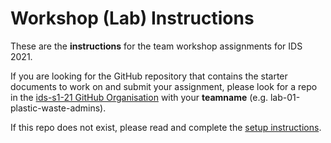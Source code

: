 # Workshop (Lab) Instructions
 
These are the __instructions__ for the team workshop assignments for IDS 2021.

If you are looking for the GitHub repository that contains the starter documents to work on and submit your assignment, please look for a repo in the [ids-s1-21 GitHub Organisation](https://github.com/ids-s1-21) with your __teamname__ (e.g. lab-01-plastic-waste-admins).

If this repo does not exist, please read and complete the [setup instructions](https://idsed.digital/troubleshoot/).
